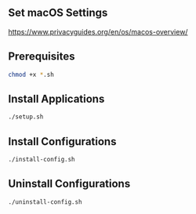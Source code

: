 ## Set macOS Settings

https://www.privacyguides.org/en/os/macos-overview/

## Prerequisites

```bash
chmod +x *.sh
```

## Install Applications

```bash
./setup.sh
```

## Install Configurations

```bash
./install-config.sh
```

## Uninstall Configurations

```bash
./uninstall-config.sh
```
